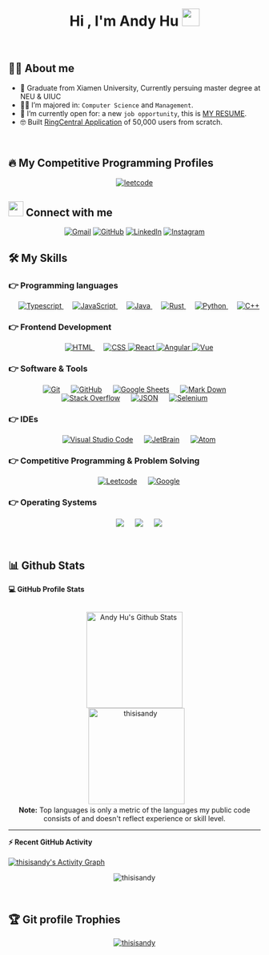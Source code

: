 <h1 align="center">Hi , I'm Andy Hu <img src="https://media.giphy.com/media/hvRJCLFzcasrR4ia7z/giphy.gif" width="35"></h1>

<br>


## :sassy_man:  About me
- :school: Graduate from Xiamen University, Currently persuing master degree at NEU & UIUC
- :student: I’m majored in: `Computer Science` and `Management`.
- :thinking: I’m currently open for: a new `job opportunity`, this is [MY RESUME](https://drive.google.com/file/d/1sMcL0HCC-Nt1N9ZBkZTUQYaoluuHi0Ni/view?usp=sharing).
- :nerd_face: Built [RingCentral Application](https://app.ringcentral.com/) of 50,000 users from scratch.

<br>



## 🔥 My Competitive Programming Profiles

<p align="center">
	<a href="https://leetcode.cn/u/andy-d6/"><img src="https://img.shields.io/badge/-LeetCode-FFA116?style=for-the-badge&logo=LeetCode&logoColor=black" alt="leetcode"></img></a>
</p>

## <img src="https://media.giphy.com/media/iY8CRBdQXODJSCERIr/giphy.gif" width="30px"> Connect with me
<p align="center">
	<a href="mailto:huhupeng1@gmail.com"><img img src="https://img.shields.io/badge/gmail-%23EA4335.svg?style=for-the-badge&logo=gmail&logoColor=white" alt="Gmail"/></a>
	<a href="https://github.com/thisisandy"><img src="https://img.shields.io/badge/github-%23181717.svg?style=for-the-badge&logo=github&logoColor=white" alt="GitHub"/></a>
	<a href="https://www.linkedin.com/in/hupeng-hu-23805791"><img src="https://img.shields.io/badge/linkedin-%230A66C2.svg?style=for-the-badge&logo=linkedin&logoColor=white" alt="LinkedIn"/></a>
	<a href="https://www.instagram.com/youthlegacy/"><img src="https://img.shields.io/badge/instagram-%23E4405F.svg?style=for-the-badge&logo=instagram&logoColor=white" alt="Instagram"/></a>
</p>




## 🛠️ My Skills

### 👉 Programming languages

<p align="center"> 
  &emsp;
   <a href="https://www.typescriptlang.org/" target="_blank"> 
     <img alt="Typescript" src="https://img.shields.io/badge/Typescript%20-%23F7DF1E.svg?style=for-the-badge&logo=typescript&logoColor=blue">
   </a>
  &emsp;
   <a href="https://developer.mozilla.org/en-US/docs/Web/JavaScript" target="_blank"> 
     <img alt="JavaScript" src="https://img.shields.io/badge/JavaScript%20-%23F7DF1E.svg?style=for-the-badge&logo=javascript&logoColor=black">
   </a>
  &emsp;
  <a href="https://www.java.com" target="_blank"> 
    <img alt="Java" src="https://img.shields.io/badge/Java-ED8B00?style=for-the-badge&logo=java&logoColor=white">
  </a>
  &emsp;
  <a href="https://www.rust-lang.org/" target="_blank"> 
    <img alt="Rust" src="https://img.shields.io/badge/Rust-000000?style=for-the-badge&logo=rust&logoColor=white">
  </a> 
  &emsp;
   <a href="https://www.python.org" target="_blank">
    <img alt="Python" src="https://img.shields.io/badge/Python%20-%2314354C.svg?style=for-the-badge&logo=python&logoColor=white">
  </a>
  &emsp;
  <a href="https://www.w3schools.com/cpp/" target="_blank"> 
    <img alt="C++" src="https://img.shields.io/badge/C++%20-%2300599C.svg?style=for-the-badge&logo=c%2B%2B&logoColor=white">
  </a> 
</p>

### 👉 Frontend Development
<p align="center"> 
  &emsp; 
  <a href="https://www.w3.org/html/" target="_blank"> 
   <img alt="HTML" src="https://img.shields.io/badge/HTML5%20-%23E34F26.svg?style=for-the-badge&logo=html5&logoColor=white">
  </a>   
  &emsp;
  <a href="https://www.w3schools.com/css/" target="_blank">
    <img alt="CSS" src="https://img.shields.io/badge/CSS%20-%231572B6.svg?style=for-the-badge&logo=css3&logoColor=white">
  </a>
  <a href="https://reactjs.org/" target="_blank">
    <img alt="React" src="https://img.shields.io/badge/React-20232A?style=for-the-badge&logo=react&logoColor=61DAFB">
  </a> 
   <a href="https://angular.io/" target="_blank">
    <img alt="Angular" src="https://img.shields.io/badge/Angular-DD0031?style=for-the-badge&logo=angular&logoColor=white">
  </a>
   <a href=" https://vuejs.org/" target="_blank">
    <img alt="Vue" src="https://img.shields.io/badge/Vue.js-35495E?style=for-the-badge&logo=vue.js&logoColor=4FC08D">
  </a> 
</p>

 ### 👉 Software & Tools
 
<p align="center">
  &emsp;
    <a href="#"><img alt="Git" src="https://img.shields.io/badge/Git%20-%23F05033.svg?style=for-the-badge&logo=git&logoColor=white"></a>
  &emsp;
    <a href="#"><img alt="GitHub" src="https://img.shields.io/badge/github-%23181717.svg?style=for-the-badge&logo=github&logoColor=white"></a>
  &emsp;
    <a href="#"><img alt="Google Sheets" src="https://img.shields.io/badge/Google%20Sheets%20-%2334A853.svg?style=for-the-badge&logo=google%20sheets&logoColor=white"></a>
  &emsp;
    <a href="#"><img alt="Mark Down" src="https://img.shields.io/badge/Markdown-000000?style=for-the-badge&logo=markdown&logoColor=white"></a>
  &emsp;
    <a href="#"><img alt="Stack Overflow" src="https://img.shields.io/badge/-Stack%20Overflow-FE7A16?style=for-the-badge&logo=stack-overflow&logoColor=white"></a>
  &emsp;
    <a href="#"><img alt="JSON" img src="https://img.shields.io/badge/json-%23000000.svg?style=for-the-badge&logo=json&logoColor=white"></a>
  &emsp;
    <a href="#"><img alt="Selenium" src="https://img.shields.io/badge/selenium-%2343B02A.svg?&style=for-the-badge&logo=selenium&logoColor=white"></a>
</p>

 ### 👉 IDEs
 
<p align="center">
  &emsp;
    <a href="#"><img alt="Visual Studio Code" src="https://img.shields.io/badge/Visual%20Studio%20Code-0078d7.svg?style=for-the-badge&logo=visual-studio-code&logoColor=white"></a>
  &emsp;
    <a href="#"><img alt="JetBrain" src="https://img.shields.io/badge/jetbrains-%23000000.svg?style=for-the-badge&logo=jetbrains&logoColor=white" /></a>
  &emsp;
    <a href="#"><img alt="Atom" src="https://img.shields.io/badge/atom-%2366595C.svg?&style=for-the-badge&logo=atom&logoColor=white" /></a>
 </p>

 ### 👉 Competitive Programming & Problem Solving
 
<p align="center">
 &emsp;
    <a href="#"><img alt = "Leetcode" src="https://img.shields.io/badge/leetcode%20-%23FFA116.svg?style=for-the-badge&logo=leetcode&logoColor=black" /></a>
  &emsp;
    <a href="#"><img alt = "Google" src="https://img.shields.io/badge/google-%234285F4.svg?style=for-the-badge&logo=google&logoColor=white" /></a>
 </p>

 ### 👉 Operating Systems
 
<p align="center">
 &emsp;
    <a href="#"><img src="https://img.shields.io/badge/mac%20os-000000?style=for-the-badge&logo=apple&logoColor=white"></a>
  &emsp;
    <a href="#"><img src="https://img.shields.io/badge/Ubuntu-E95420?style=for-the-badge&logo=ubuntu&logoColor=white"></a>
  &emsp;
    <a href="#"><img src="https://img.shields.io/badge/Windows-0078D6?style=for-the-badge&logo=windows&logoColor=white"></a>
</p>

<br/>

## 📊 Github Stats



  <summary><b>💻 GitHub Profile Stats</b></summary>
  <br/>
  <p align="center">
    <a href="https://github.com/anuraghazra/github-readme-stats"><img alt="Andy Hu's Github Stats" src="https://github-readme-stats.vercel.app/api?username=thisisandy&show_icons=true&count_private=true&theme=algolia" height="192px"/></a>
<br/>
  &nbsp;
	  <img src="https://github-readme-stats.vercel.app/api/top-langs?username=thisisandy&langs_count=10&show_icons=true&locale=en&layout=compact&theme=algolia" alt="thisisandy" height="192px"/>
  <br/>
  <b>Note:</b> Top languages is only a metric of the languages my public code consists of and doesn't reflect experience or skill level.
  </p>

----

  <summary><b>⚡ Recent GitHub Activity</b></summary>
  <br/>
   <a href="https://github.com/thisisandy"><img alt="thisisandy's Activity Graph" src="https://activity-graph.herokuapp.com/graph?username=thisisandy&custom_title=Andy's%20Contribution%20Graph&theme=react-dark" /></a>
  <br/>

<p align="center"> 
	<img src="https://komarev.com/ghpvc/?username=thisisandy&label=Profile%20views&color=0e75b6&style=for-the-badge" alt="thisisandy" /> 
</p>


<br/>

## :trophy: Git profile Trophies

<p align="center"> <a href="https://github.com/ryo-ma/github-profile-trophy"><img src="https://github-profile-trophy.vercel.app/?username=thisisandy&layout=compact&theme=algolia" alt="thisisandy" /></a> </p>
